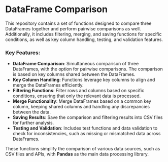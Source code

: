# DataFrame Comparison

This repository contains a set of functions designed to compare three DataFrames together and perform pairwise comparisons as well. Additionally, it includes filtering, merging, and saving functions for specific conditions, as well as key column handling, testing, and validation features.

### Key Features:
- **DataFrame Comparison**: Simultaneous comparison of three DataFrames, with the option for pairwise comparisons. The comparison is based on key columns shared between the DataFrames.
- **Key Column Handling**: Functions leverage key columns to align and merge the DataFrames efficiently.
- **Filtering Functions**: Filter rows and columns based on specific conditions, ensuring that only the relevant data is processed.
- **Merge Functionality**: Merge DataFrames based on a common key column, keeping shared columns and handling any discrepancies between the data.
- **Saving Results**: Save the comparison and filtering results into CSV files for further analysis.
- **Testing and Validation**: Includes test functions and data validation to check for inconsistencies, such as missing or mismatched data across DataFrames.

These functions simplify the comparison of various data sources, such as CSV files and APIs, with **Pandas** as the main data processing library.
